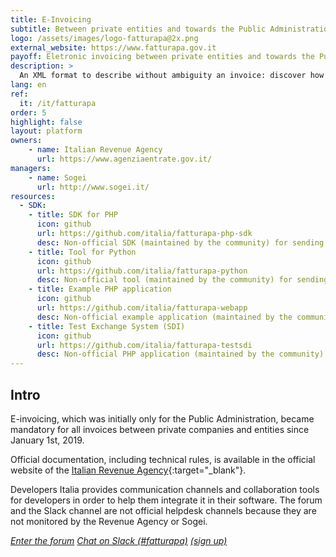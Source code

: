 ```yaml
---
title: E-Invoicing
subtitle: Between private entities and towards the Public Administration
logo: /assets/images/logo-fatturapa@2x.png
external_website: https://www.fatturapa.gov.it
payoff: Eletronic invoicing between private entities and towards the Public Administration
description: >
  An XML format to describe without ambiguity an invoice: discover how to integrate it in your software.
lang: en
ref:
  it: /it/fatturapa
order: 5
highlight: false
layout: platform
owners:
    - name: Italian Revenue Agency
      url: https://www.agenziaentrate.gov.it/
managers:
    - name: Sogei
      url: http://www.sogei.it/
resources:
  - SDK:
    - title: SDK for PHP
      icon: github
      url: https://github.com/italia/fatturapa-php-sdk
      desc: Non-official SDK (maintained by the community) for sending e-invoices from PHP applications
    - title: Tool for Python
      icon: github
      url: https://github.com/italia/fatturapa-python
      desc: Non-official tool (maintained by the community) for sending e-invoices from Python applications
    - title: Example PHP application
      icon: github
      url: https://github.com/italia/fatturapa-webapp
      desc: Non-official example application (maintained by the community) for handling electronic invoicing
    - title: Test Exchange System (SDI)
      icon: github
      url: https://github.com/italia/fatturapa-testsdi
      desc: Non-official PHP application (maintained by the community) for simulating an Exchange System (SDI) and testing client implementations
---
```


## Intro

E-invoicing, which was initially only for the Public Administration, became mandatory for all invoices between private companies and entities since January 1st, 2019.

Official documentation, including technical rules, is available in the official website of the [Italian Revenue Agency](https://www.agenziaentrate.gov.it/wps/content/nsilib/nsi/aree+tematiche/fatturazione+elettronica){:target="_blank"}.

Developers Italia provides communication channels and collaboration tools for developers in order to help them integrate it in their software. The forum and the Slack channel are not official helpdesk channels because they are not monitored by the Revenue Agency or Sogei.

<a class="btn btn-primary" href="https://forum.italia.it/c/fattura-pa" target="_blank"><i class="it-horn" /> Enter the forum</a>
<a class="btn btn-primary" href="https://developersitalia.slack.com/messages/CB7434RDM" target="_blank"><i class="it-comment" /> Chat on Slack (#fatturapa)</a> <a class="btn btn-outline-primary" href="https://slack.developers.italia.it/" target="_blank"><span class="it-comment">(sign up)</span></a>
